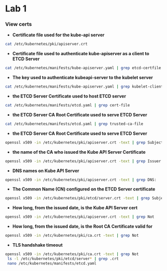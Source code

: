 # Lab 1

### View certs

- **Certificate file used for the kube-api server**
```bash
cat /etc/kubernetes/pki/apiserver.crt
```

- **Certificate file used to authenticate kube-apiserver as a client to ETCD Server**
```bash
cat /etc/kubernetes/manifests/kube-apiserver.yaml | grep etcd-certfile
```

- **The key used to authenticate kubeapi-server to the kubelet server**
```bash
cat /etc/kubernetes/manifests/kube-apiserver.yaml | grep kubelet-client-key
```

- **the ETCD Server Certificate used to host ETCD server**
```bash
cat /etc/kubernetes/manifests/etcd.yaml | grep cert-file
```

- **the ETCD Server CA Root Certificate used to serve ETCD Server**
```bash
cat /etc/kubernetes/manifests/etcd.yaml | grep trusted-ca-file
```

- **the ETCD Server CA Root Certificate used to serve ETCD Server**
```bash
openssl x509 -in /etc/kubernetes/pki/apiserver.crt -text | grep Subject
```

- **the name of the CA who issued the Kube API Server Certificate**
```bash
openssl x509 -in /etc/kubernetes/pki/apiserver.crt -text | grep Issuer
```

- **DNS names on Kube API Server**
```bash
openssl x509 -in /etc/kubernetes/pki/apiserver.crt -text | grep DNS:
```

- **The Common Name (CN) configured on the ETCD Server certificate**
```bash
openssl x509 -in /etc/kubernetes/pki/etcd/server.crt -text | grep Subject
```

- **How long, from the issued date, is the Kube API Server cert**
```bash
openssl x509 -in /etc/kubernetes/pki/apiserver.crt -text | grep Not
```

- **How long, from the issued date, is the Root CA Certificate valid for**
```bash
openssl x509 -in /etc/kubernetes/pki/ca.crt -text | grep Not
```

- **TLS handshake timeout**
```bash
openssl x509 -in /etc/kubernetes/pki/ca.crt -text | grep Not
 ls -l /etc/kubernetes/pki/etcd/server* | grep .crt
 nano /etc/kubernetes/manifests/etcd.yaml
```